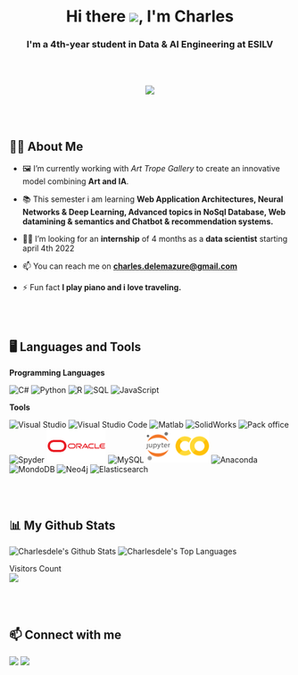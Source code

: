 

<h1 align="center">Hi there <img src="https://raw.githubusercontent.com/MartinHeinz/MartinHeinz/master/wave.gif" width="30px">, I'm Charles</h1>
<h3 align="center">I'm a 4th-year student in Data & AI Engineering at ESILV</h3>

<br/>
<br/>

<p align="center"><img width="300px" height="auto" src="https://cdn.dribbble.com/users/330915/screenshots/3587000/media/343cb53c87e313181d99248d3071bc77.gif" height="300px"/></p>

<br/>
<br/>

## 🙋‍♂️ About Me

- 🖼️ I’m currently working with *Art Trope Gallery* to create an innovative model combining **Art and IA**.

- 📚 This semester i am learning **Web Application Architectures, Neural Networks & Deep Learning, Advanced topics in NoSql Database, Web datamining & semantics and Chatbot & recommendation systems.**

- 👨‍💻 I’m looking for an **internship** of 4 months as a **data scientist** starting april 4th 2022

- 📫 You can reach me on **charles.delemazure@gmail.com**

- ⚡ Fun fact **I play piano and i love traveling.**

<br/>
<br/>

## 🖥️ Languages and Tools

**Programming Languages**

<p align="left"> 
    <img title="C#" src="https://img.icons8.com/color/48/000000/c-sharp-logo.png"/>
    <img title="Python" src="https://img.icons8.com/color/48/000000/python--v1.png"/>
    <img title="R" src="https://img.icons8.com/external-becris-flat-becris/64/000000/external-r-data-science-becris-flat-becris.png"/>  
    <img title="SQL" src="https://img.icons8.com/nolan/64/sql.png"/>
    <img title="JavaScript" src=https://img.icons8.com/color/50/000000/javascript--v1.png"/>
</p>

**Tools**

<p align="left"> 
    <img title="Visual Studio" src="https://img.icons8.com/fluency/48/000000/visual-studio-2019.png"/>
    <img title="Visual Studio Code" src="https://img.icons8.com/fluency/48/000000/visual-studio-code-2019.png"/>
    <img title="Matlab" src="https://img.icons8.com/fluency/48/000000/matlab.png"/>
    <img title="SolidWorks" src="https://img.icons8.com/color/48/000000/solidworks.png"/>    
    <img title="Pack office" src="https://img.icons8.com/fluency/48/000000/microsoft-office-2019.png"/>
    <img title="Spyder" src="https://img.icons8.com/fluency/48/000000/spyder-ide.png"/>
    <img title="Oracle" src="https://github.com/Nibleash/Nibleash/blob/master/images_logo/oracle.png" height=60/>
    <img title="MySQL" src="https://img.icons8.com/color/48/000000/mysql-logo.png" height=60/>
    <img title="Jupyter & Google Colab Notebook" src="https://github.com/Nibleash/Nibleash/blob/master/images_logo/jupyter_colab.png" height=60/>
    <img title="Anaconda" src="https://user-images.githubusercontent.com/63778269/137875440-f3f2e319-32f5-4cf9-ada6-6255da02ce86.png" height=60/>
    <img title="MondoDB" src="https://img.icons8.com/color/48/000000/mongodb.png"/>
    <img title ="Neo4j" src="https://img.icons8.com/external-tal-revivo-color-tal-revivo/24/000000/external-neo4j-a-graph-database-management-system-developed-logo-color-tal-revivo.png" height=40/>
    <img title ="Elasticsearch" src="https://img.icons8.com/color/48/000000/elasticsearch.png"/>
</p>

<br/>
<br/>

## 📊 My Github Stats

<img alt="Charlesdele's Github Stats" src="https://github-readme-streak-stats.herokuapp.com/?user=Charlesdele&theme=vue" /></a>
<img alt="Charlesdele's Top Languages" src="https://github-readme-stats.vercel.app/api/top-langs/?username=Charlesdele&theme=vue-dark&hide_border=True" /></a>

<p align="left"> 
  Visitors Count<br>
  <img src="https://profile-counter.glitch.me/Charlesdele/count.svg" />
</p>


<br/>
<br/>

## 📫 Connect with me

<p align="left">

<a href = "https://www.linkedin.com/in/charles-delemazure-341608123/"><img src="https://img.icons8.com/ios-filled/50/000000/linkedin.png"/></a>
<a href="mailto:charles.delemazure@gmail.com?Subject=Github%20%3A%20"><img src="https://img.icons8.com/ios-filled/50/000000/new-post.png"/></a>

</p>


